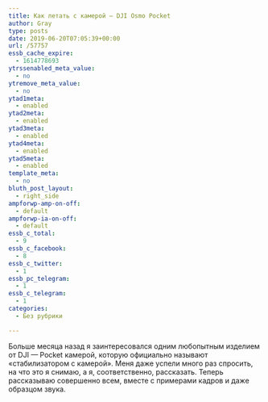 ```yaml
---
title: Как летать с камерой — DJI Osmo Pocket
author: Gray
type: posts
date: 2019-06-20T07:05:39+00:00
url: /57757
essb_cache_expire:
  - 1614778693
ytrssenabled_meta_value:
  - no
ytremove_meta_value:
  - no
ytad1meta:
  - enabled
ytad2meta:
  - enabled
ytad3meta:
  - enabled
ytad4meta:
  - enabled
ytad5meta:
  - enabled
template_meta:
  - no
bluth_post_layout:
  - right_side
ampforwp-amp-on-off:
  - default
ampforwp-ia-on-off:
  - default
essb_c_total:
  - 9
essb_c_facebook:
  - 8
essb_c_twitter:
  - 1
essb_pc_telegram:
  - 1
essb_c_telegram:
  - 1
categories:
  - Без рубрики

---
```








Больше месяца назад я заинтересовался одним любопытным изделием от DJI — Pocket камерой, которую официально называют &#171;стабилизатором с камерой&#187;. Меня даже успели много раз спросить, на что это я снимаю, а я, соответственно, рассказать. Теперь рассказываю совершенно всем, вместе с примерами кадров и даже образцом звука.<figure class="wp-block-embed-youtube aligncenter wp-block-embed is-type-video is-provider-youtube wp-embed-aspect-16-9 wp-has-aspect-ratio">

<div class="wp-block-embed__wrapper">
  <span class="embed-youtube" style="text-align:center; display: block;"></span>
</figure>